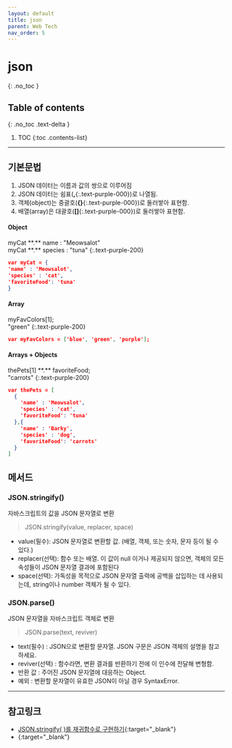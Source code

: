 ```yaml
---
layout: default
title: json
parent: Web Tech
nav_order: 5
---
```


#  json
{: .no_toc }

## Table of contents
{: .no_toc .text-delta }

1. TOC
{:toc .contents-list}

---

##  기본문법


1. JSON 데이터는  이름과 값의 쌍으로 이루어짐
2. JSON 데이터는 쉼표(**,**{:.text-purple-000})로 나열됨.
3. 객체(object)는 중괄호(**{}**{:.text-purple-000})로 둘러쌓아 표현함.
4. 배열(array)은 대괄호(**[]**{:.text-purple-000})로 둘러쌓아 표현함.

#### Object

<div  class="code-example" markdown="1">
myCat **.** name : "Meowsalot" <br>
myCat **.** species : "tuna"
{:.text-purple-200}
</div>

```json
var myCat = {
'name' : 'Meowsalot',
'species' : 'cat',
'favoriteFood': 'tuna'
}
```
#### Array
<div  class="code-example" markdown="1">
myFavColors[1];<br>
"green"
{:.text-purple-200}
</div>

```json
var myFavColors = ['blue', 'green', 'purple'];
```

#### Arrays + Objects

<div  class="code-example" markdown="1">
thePets[1] **.** favoriteFood;<br>
"carrots"
{:.text-purple-200}
</div>

```json
var thePets = [
  {
    'name' : 'Meowsalot',
    'species' : 'cat',
    'favoriteFood': 'tuna'
  },{
    'name' : 'Barky',
    'species' : 'dog',
    'favoriteFood': 'carrots'
  }
]
```

## 메서드

### JSON.stringify()
자바스크립트의 값을 JSON 문자열로 변환

> JSON.stringify(value, replacer, space)

* value(필수): JSON 문자열로 변환할 값. (배열, 객체, 또는 숫자, 문자 등이 될 수 있다.)
* replacer(선택): 함수 또는 배열. 이 값이 null 이거나 제공되지 않으면, 객체의 모든 속성들이 JSON 문자열 결과에 포함된다
* space(선택): 가독성을 목적으로 JSON 문자열 출력에 공백을 삽입하는 데 사용되는데, string이나 number 객체가 될 수 있다.


### JSON.parse()
JSON 문자열을 자바스크립트 객체로 변환

> JSON.parse(text, reviver)

* text(필수) : JSON으로 변환할 문자열. JSON 구문은 JSON 객체의 설명을 참고하세요.
* reviver(선택) : 함수라면, 변환 결과를 반환하기 전에 이 인수에 전달해 변형함.
* 반환 값 : 주어진 JSON 문자열에 대응하는 Object.
* 예외 : 변환할 문자열이 유효한 JSON이 아닐 경우 SyntaxError.




---

## 참고링크
- [JSON.stringify( )를 재귀함수로 구현하기](https://medium.com/@cheonmyung0217/%EA%B5%AC%ED%98%84-json-stringify-%EB%A5%BC-%EC%9E%AC%EA%B7%80%ED%95%A8%EC%88%98%EB%A1%9C-%EA%B5%AC%ED%98%84%ED%95%98%EA%B8%B0-972f08622562){:target="_blank"}
- [](https://holjjack.tistory.com/79){:target="_blank"}
